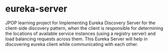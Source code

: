 # eureka-server
JPOP learning project for Implementing Eureka Discovery Server
for the client-side discovery pattern, when the client is responsible for determining 
the locations of available service instances (using a registry server) and load balancing 
requests across them. This Eureka Server will help in discovering eureka client while 
communicating with each other.

